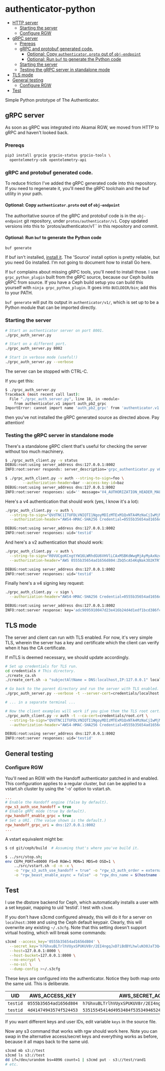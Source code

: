 # authenticator-python

<!-- vscode-markdown-toc -->
* [HTTP server](#HTTPserver)
	* [Starting the server](#Startingtheserver)
	* [Configure RGW](#ConfigureRGW)
* [gRPC server](#gRPCserver)
	* [Prereqs](#Prereqs)
	* [gRPC and protobuf generated code.](#gRPCandprotobufgeneratedcode.)
		* [Optional: Copy `authenticator.proto` out of `obj-endpoint`](#Optional:Copyauthenticator.protooutofobj-endpoint)
		* [Optional: Run `buf` to generate the Python code](#Optional:RunbuftogeneratethePythoncode)
	* [Starting the server](#Startingtheserver-1)
	* [Testing the gRPC server in standalone mode](#TestingthegRPCserverinstandalonemode)
* [TLS mode](#TLSmode)
* [General testing](#Generaltesting)
	* [Configure RGW](#ConfigureRGW-1)
* [Test](#Test)

<!-- vscode-markdown-toc-config
	numbering=false
	autoSave=true
	/vscode-markdown-toc-config -->
<!-- /vscode-markdown-toc -->



Simple Python prototype of The Authenticator.

## <a name='gRPCserver'></a>gRPC server

As soon as gRPC was integrated into Akamai RGW, we moved from HTTP to gRPC and
haven't looked back.

### <a name='Prereqs'></a>Prereqs

```sh
pip3 install grpcio grpcio-status grpcio-tools \
  opentelemetry-sdk opentelemetry-api
```

### <a name='gRPCandprotobufgeneratedcode.'></a>gRPC and protobuf generated code.

To reduce friction I've added the gRPC generated code into this repository. If
you need to regenerate it, you'll need the gRPC toolchain and the buf utility
in your path.

#### <a name='Optional:Copyauthenticator.protooutofobj-endpoint'></a>Optional: Copy `authenticator.proto` out of `obj-endpoint`

The authoritative source of the gRPC and protobuf code is in the
`obj-endpoint` git repository, under `protos/authenticator/v1`. Copy updated
versions into this to `protos/authenticator/v1`` in this repository and
commit.

#### <a name='Optional:RunbuftogeneratethePythoncode'></a>Optional: Run `buf` to generate the Python code

```sh
buf generate
```

If buf isn't installed, [install it](https://buf.build/docs/installation). The
'Source' install option is pretty reliable, but you need Go installed. I'm not
going to document how to install Go here.

If `buf` complains about missing gRPC tools, you'll need to install those. I
use `grpc_python_plugin` built from the gRPC source, because our Ceph builds
gRPC from source. If you have a Ceph build setup you can build this yourself
with `ninja grpc_python_plugin`. It goes into `BUILDDIR/bin`; add this to
your PATH.

`buf generate` will put its output in `authenticator/v1/`, which is set up to
be a Python module that can be imported directly.

### <a name='Startingtheserver-1'></a>Starting the server

```sh
# Start an authenticator server on port 8001.
./grpc_auth_server.py

# Start on a different port.
./grpc_auth_server.py 8002

# Start in verbose mode (useful!)
./grpc_auth_server.py --verbose
```

The server can be stopped with CTRL-C.

If you get this:

```sh
$ ./grpc_auth_server.py
Traceback (most recent call last):
  File "./grpc_auth_server.py", line 18, in <module>
    from authenticator.v1 import auth_pb2_grpc
ImportError: cannot import name 'auth_pb2_grpc' from 'authenticator.v1' (unknown location)
```

then you've not installed the gRPC generated source as directed above. Pay attention!

### <a name='TestingthegRPCserverinstandalonemode'></a>Testing the gRPC server in standalone mode

There's a standalone gRPC client that's useful for checking the server without
too much machinery.

```sh
$ ./grpc_auth_client.py -v status
DEBUG:root:using server_address dns:127.0.0.1:8002
INFO:root:server responds: server_description='grpc_authenticator.py v0.0.1'

$ ./grpc_auth_client.py -v auth --string-to-sign=foo \
        --authorization-header=bar --access-key-id=baz
DEBUG:root:using server_address dns:127.0.0.1:8002
INFO:root:server responses: uid='' message='V4_AUTHORIZATION_HEADER_MALFORMED' code='400'
```

Here's a v4 authentication that should work (yes, I know it's a lot):

```sh
./grpc_auth_client.py -v auth \
  --string-to-sign="QVdTNC1ITUFDLVNIQTI1NgoyMDIzMTExM1QxNTA4MzNaCjIwMjMxMTEzL3VzLWVhc3QtMS9zMy9hd3M0X3JlcXVlc3QKOTFmM2ZlYmQ1NjFhMTgyNDU1M2RmNTQxMzJiMDVhNGFjZDk2ZDRlOTI4OWE0M2EzMWM5YmY5NWM5M2Q3OTY5Ng==" \
  --authorization-header="AWS4-HMAC-SHA256 Credential=0555b35654ad1656d804/20231113/us-east-1/s3/aws4_request, SignedHeaders=content-md5;host;x-amz-content-sha256;x-amz-date, Signature=2d139a3564b7795d859f5ce788b0d7a0f0c9028c8519b381c9add9a72345aace"

DEBUG:root:using server_address dns:127.0.0.1:8002
INFO:root:server responses: uid='testid'
```

And here's a v2 authentication that should work:

```sh
./grpc_auth_client.py -v auth \
  --string-to-sign="R0VUCgoKCngtYW16LWRhdGU6VHVlLCAxMSBKdWwgMjAyMyAxNzoxMDozOCArMDAwMAovdGVzdC8=" \
  --authorization-header="AWS 0555b35654ad1656d804:ZbQ5cA54KqNak3O2KTRTwX5YzUE="

DEBUG:root:using server_address dns:127.0.0.1:8002
INFO:root:server responses: uid='testid'
```

Finally here's a v4 signing key request:

```sh
./grpc_auth_client.py -v sign \
  --authorization-header="AWS4-HMAC-SHA256 Credential=0555b35654ad1656d804/20231113/us-east-1/s3/aws4_request, SignedHeaders=content-md5;host;x-amz-content-sha256;x-amz-date, Signature=2d139a3564b7795d859f5ce788b0d7a0f0c9028c8519b381c9add9a72345aace"

DEBUG:root:using server_address dns:127.0.0.1:8002
INFO:root:server response: key='adc9095910047d23e416b24d4d1edf1bcd386fcc58d3307a159e8caf2bdb613e'
```

## <a name='TLSmode'></a>TLS mode

The server and client can run with TLS enabled. For now, it's very simple TLS,
wherein the server has a key and certificate which the client can verify when
it has the CA certificate.

If mTLS is deemed necessary, we should update accordingly.

```sh
# Set up credentials for TLS run.
cd credentials # This directory.
./create_ca.sh
./create_cert.sh -a "subjectAltName = DNS:localhost,IP:127.0.0.1" localhost localhost

# Go back to the parent directory and run the server with TLS enabled.
./grpc_auth_server.py --verbose -t --server-cert=credentials/localhost.crt --server-key=credentials/localhost.key

# ... in a separate terminal ...

# Now the client examples will work if you give them the TLS root cert.
./grpc_auth_client.py -v auth -t --ca-cert=credentials/root.crt \
  --string-to-sign="QVdTNC1ITUFDLVNIQTI1NgoyMDIzMTExM1QxNTA4MzNaCjIwMjMxMTEzL3VzLWVhc3QtMS9zMy9hd3M0X3JlcXVlc3QKOTFmM2ZlYmQ1NjFhMTgyNDU1M2RmNTQxMzJiMDVhNGFjZDk2ZDRlOTI4OWE0M2EzMWM5YmY5NWM5M2Q3OTY5Ng==" \
  --authorization-header="AWS4-HMAC-SHA256 Credential=0555b35654ad1656d804/20231113/us-east-1/s3/aws4_request, SignedHeaders=content-md5;host;x-amz-content-sha256;x-amz-date, Signature=2d139a3564b7795d859f5ce788b0d7a0f0c9028c8519b381c9add9a72345aace"

DEBUG:root:using server_address dns:127.0.0.1:8002
INFO:root:server responses: uid='testid'
```

## <a name='Generaltesting'></a>General testing

### <a name='ConfigureRGW-1'></a>Configure RGW

You'll need an RGW with the Handoff authenticator patched in and
enabled. This configuration applies to a regular cluster, but can be applied
to a vstart.sh cluster by using the '-o' option to vstart.sh.

```ini
...
# Enable the Handoff engine (false by default).
rgw_s3_auth_use_handoff = true
# Enable gRPC mode (true by default).
rgw_handoff_enable_grpc = true
# Set a URI. (The value shown is the default.)
rgw_handoff_grpc_uri = dns:127.0.0.1:8002
...
```

A vstart equivalent might be:

```sh
$ cd git/ceph/build  # Assuming that's where you've build it.

$ ../src/stop.sh;
env CEPH_PORT=40000 FS=0 RGW=1 MON=1 MDS=0 OSD=1 \
    ../src/vstart.sh -d -n -x \
    -o "rgw_s3_auth_use_handoff = true" -o "rgw_s3_auth_order = external" \
    -o "rgw_beast_enable_async = false" -o "rgw_dns_name = $(hostname -f)"
```

## <a name='Test'></a>Test

I use the dbstore backend for Ceph, which automatically installs a user with a
set keypair, mapping to uid 'testid'. I test with `s3cmd`.

If you don't have s3cmd configured already, this will do it for a server on
`localhost:3000` and using the Ceph default keypair. Clearly, this will
overwrite any existing `~/.s3cfg`. Note that this setting doesn't support
virtual hosting, which will break some commands:

```sh
s3cmd --access_key='0555b35654ad1656d804' \
  --secret_key='h7GhxuBLTrlhVUyxSPUKUV8r/2EI4ngqJxD7iBdBYLhwluN30JaT3Q==' \
  --host=127.0.0.1:8000 \
  --host-bucket=127.0.0.1:8000 \
  --no-encrypt \
  --no-ssl \
  --dump-config >~/.s3cfg
```

These keys are configured into the authenticator. Notice they both map onto
the same uid. This is deliberate.

| UID | AWS_ACCESS_KEY | AWS_SECRET_ACCESS_KEY |
|---|---|---|
| `testid`| `0555b35654ad1656d804` | `h7GhxuBLTrlhVUyxSPUKUV8r/2EI4ngqJxD7iBdBYLhwluN30JaT3Q==`|
| `testid` | `4d41474943574f524453` | `53515545414d4953484f5353494652414745`|

If you want different keys and user IDs, edit variable `keys` in the source
file.

Now any s3 command that works with rgw should work here. Note you can swap in
the alternative access/secret keys and everything works as before, because it
all maps back to the same uid.

```sh
s3cmd mb s3://test
s3cmd ls s3://test
dd if=/dev/urandom bs=4096 count=1 | s3cmd put - s3://test/rand1
# etc.
```

